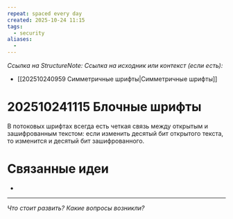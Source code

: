 ```yaml
---
repeat: spaced every day
created: 2025-10-24 11:15
tags:
  - security
aliases:
  -
---
```

*Ссылка на StructureNote:*
*Ссылка на исходник или контекст (если есть):*
- [[202510240959 Симметричные шрифты|Симметричные шрифты]]

# 202510241115 Блочные шрифты
В потоковых шрифтах всегда есть четкая связь между открытым и зашифрованным текстом: если изменить десятый бит открытого текста, то изменится и десятый бит зашифрованного.
# Связанные идеи

- 

---

*Что стоит развить? Какие вопросы возникли?*
